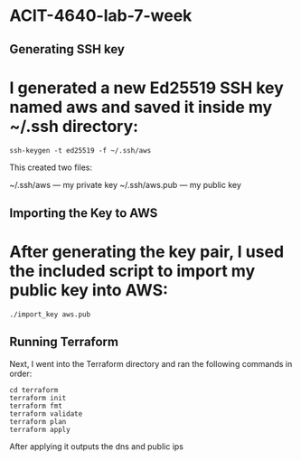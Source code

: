 # ACIT-4640-lab-7-week

## Generating SSH key
# I generated a new Ed25519 SSH key named aws and saved it inside my ~/.ssh directory:
```
ssh-keygen -t ed25519 -f ~/.ssh/aws
```
This created two files:

~/.ssh/aws — my private key
~/.ssh/aws.pub — my public key

## Importing the Key to AWS

# After generating the key pair, I used the included script to import my public key into AWS:
```
./import_key aws.pub
```
## Running Terraform

Next, I went into the Terraform directory and ran the following commands in order:
```
cd terraform
terraform init
terraform fmt
terraform validate
terraform plan
terraform apply
```
After applying it outputs the dns and public ips 
